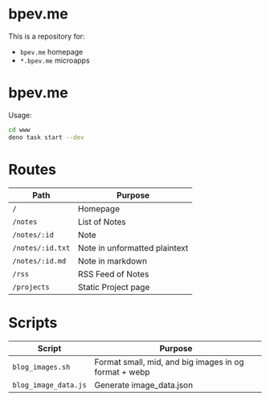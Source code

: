 # bpev.me

This is a repository for:

- `bpev.me` homepage
- `*.bpev.me` microapps

# bpev.me

Usage:

```sh
cd www
deno task start --dev
```

# Routes

| Path             | Purpose                       |
| ---------------- | ----------------------------- |
| `/`              | Homepage                      |
| `/notes`         | List of Notes                 |
| `/notes/:id`     | Note                          |
| `/notes/:id.txt` | Note in unformatted plaintext |
| `/notes/:id.md`  | Note in markdown              |
| `/rss`           | RSS Feed of Notes             |
| `/projects`      | Static Project page           |

# Scripts

| Script               | Purpose                                               |
| -------------------- | ----------------------------------------------------- |
| `blog_images.sh`     | Format small, mid, and big images in og format + webp |
| `blog_image_data.js` | Generate image_data.json                              |
